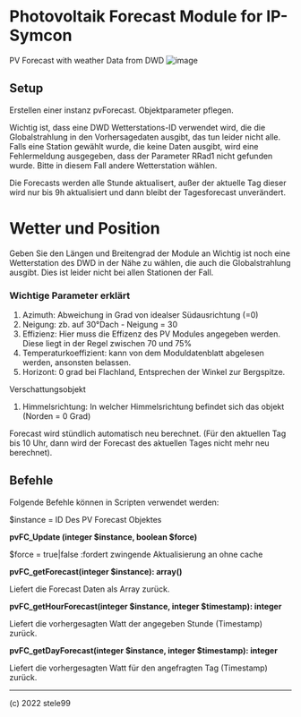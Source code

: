 # Photovoltaik Forecast Module for IP-Symcon
PV Forecast with weather Data from DWD
![image](https://user-images.githubusercontent.com/20149985/227571964-29a33f87-b62d-4322-a246-348a74e856ba.png)


## Setup
Erstellen einer instanz pvForecast.
Objektparameter pflegen.

Wichtig ist, dass eine DWD Wetterstations-ID verwendet wird, die die Globalstrahlung in den Vorhersagedaten ausgibt, das tun leider nicht alle.
Falls eine Station gewählt wurde, die keine Daten ausgibt, wird eine Fehlermeldung ausgegeben, dass der Parameter RRad1 nicht gefunden wurde.
Bitte in diesem Fall andere Wetterstation wählen. 

Die Forecasts werden alle Stunde aktualisert, außer der aktuelle Tag dieser wird nur bis 9h aktualisiert und dann bleibt der Tagesforecast unverändert.

# Wetter und Position
Geben Sie den Längen und Breitengrad der Module an
Wichtig ist noch eine Wetterstation des DWD in der Nähe zu wählen, die auch die Globalstrahlung ausgibt. Dies ist leider nicht bei allen Stationen der Fall.

### Wichtige Parameter erklärt
1. Azimuth: Abweichung in Grad von idealser Südausrichtung (=0)
2. Neigung: zb. auf 30°Dach - Neigung = 30
3. Effizienz: Hier muss die Effizenz des PV Modules angegeben werden. Diese liegt in der Regel zwischen 70 und 75%
4. Temperaturkoeffizient: kann von dem Moduldatenblatt abgelesen werden, ansonsten belassen.
5. Horizont: 0 grad bei Flachland, Entsprechen der Winkel zur Bergspitze.

Verschattungsobjekt
1. Himmelsrichtung: In welcher Himmelsrichtung befindet sich das objekt (Norden = 0 Grad)



Forecast wird stündlich automatisch neu berechnet. (Für den aktuellen Tag bis 10 Uhr, dann wird der Forecast des aktuellen Tages nicht mehr neu berechnet).

## Befehle
Folgende Befehle können in Scripten verwendet werden:

$instance = ID Des PV Forecast Objektes


**pvFC_Update (integer $instance, boolean $force)**

$force = true|false :fordert zwingende Aktualisierung an ohne cache
  
  
**pvFC_getForecast(integer $instance): array()**

Liefert die Forecast Daten als Array zurück.


**pvFC_getHourForecast(integer $instance, integer $timestamp): integer**

Liefert die vorhergesagten Watt der angegeben Stunde (Timestamp) zurück.


**pvFC_getDayForecast(integer $instance, integer $timestamp): integer**

Liefert die vorhergesagten Watt für den angefragten Tag (Timestamp) zurück.


___
(c) 2022 stele99
